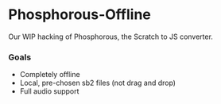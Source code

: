 # Phosphorous-Offline
Our WIP hacking of Phosphorous, the Scratch to JS converter.

### Goals
- Completely offline
- Local, pre-chosen sb2 files (not drag and drop)
- Full audio support
